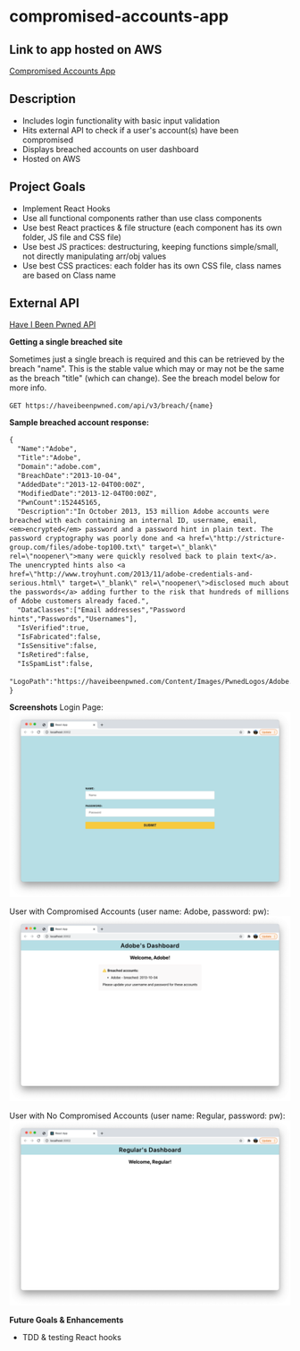 # compromised-accounts-app

## Link to app hosted on AWS
[Compromised Accounts App](http://compromised-accounts-app.s3-website-us-west-2.amazonaws.com/)

## Description
- Includes login functionality with basic input validation
- Hits external API to check if a user's account(s) have been compromised
- Displays breached accounts on user dashboard
- Hosted on AWS

## Project Goals
- Implement React Hooks
- Use all functional components rather than use class components
- Use best React practices & file structure (each component has its own folder, JS file and CSS file)
- Use best JS practices: destructuring, keeping functions simple/small, not directly manipulating arr/obj values
- Use best CSS practices: each folder has its own CSS file, class names are based on Class name

## External API
[Have I Been Pwned API](https://haveibeenpwned.com/API/v3#BreachModel)

**Getting a single breached site**

Sometimes just a single breach is required and this can be retrieved by the breach "name". This is the stable value which may or may not be the same as the breach "title" (which can change). See the breach model below for more info.

`GET https://haveibeenpwned.com/api/v3/breach/{name}`

**Sample breached account response:**
```
{
  "Name":"Adobe",
  "Title":"Adobe",
  "Domain":"adobe.com",
  "BreachDate":"2013-10-04",
  "AddedDate":"2013-12-04T00:00Z",
  "ModifiedDate":"2013-12-04T00:00Z",
  "PwnCount":152445165,
  "Description":"In October 2013, 153 million Adobe accounts were breached with each containing an internal ID, username, email, <em>encrypted</em> password and a password hint in plain text. The password cryptography was poorly done and <a href=\"http://stricture-group.com/files/adobe-top100.txt\" target=\"_blank\" rel=\"noopener\">many were quickly resolved back to plain text</a>. The unencrypted hints also <a href=\"http://www.troyhunt.com/2013/11/adobe-credentials-and-serious.html\" target=\"_blank\" rel=\"noopener\">disclosed much about the passwords</a> adding further to the risk that hundreds of millions of Adobe customers already faced.",
  "DataClasses":["Email addresses","Password hints","Passwords","Usernames"],
  "IsVerified":true,
  "IsFabricated":false,
  "IsSensitive":false,
  "IsRetired":false,
  "IsSpamList":false,
  "LogoPath":"https://haveibeenpwned.com/Content/Images/PwnedLogos/Adobe.png"
}
```

**Screenshots**
Login Page:
![Login page](login-page.png)

User with Compromised Accounts (user name: Adobe, password: pw):
![Compromised accounts user](dashboard-compromised-account.png)

User with No Compromised Accounts (user name: Regular, password: pw):
![No compromised accounts user](dashboard-noncompromised-account.png)

**Future Goals & Enhancements**
- TDD & testing React hooks
